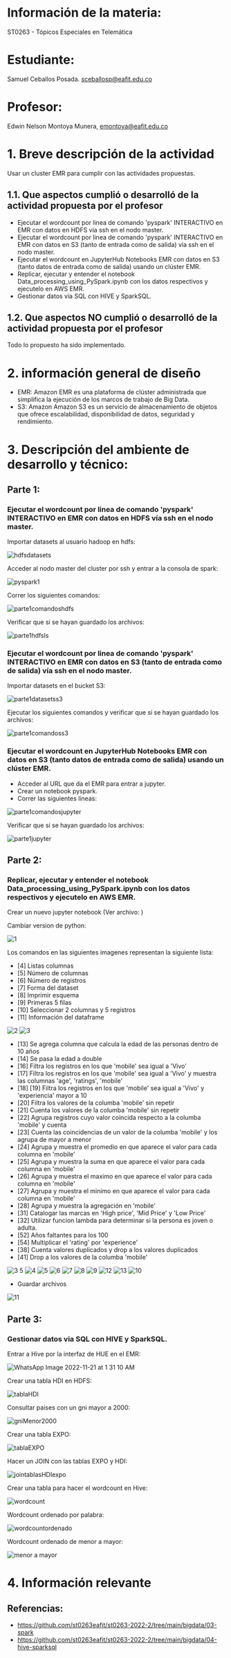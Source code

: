 # Información de la materia:

ST0263 - Tópicos Especiales en Telemática

# Estudiante:

Samuel Ceballos Posada. sceballosp@eafit.edu.co

# Profesor:

Edwin Nelson Montoya Munera, [emontoya@eafit.edu.co](mailto:emontoya@eafit.edu.co)

# 1. Breve descripción de la actividad

Usar un cluster EMR para cumplir con las actividades propuestas.

## 1.1. Que aspectos cumplió o desarrolló de la actividad propuesta por el profesor

- Ejecutar el wordcount por linea de comando 'pyspark' INTERACTIVO en EMR con datos en HDFS vía ssh en el nodo master.
- Ejecutar el wordcount por linea de comando 'pyspark' INTERACTIVO en EMR con datos en S3 (tanto de entrada como de salida) vía ssh en el nodo master.
- Ejecutar el wordcount en JupyterHub Notebooks EMR con datos en S3 (tanto datos de entrada como de salida) usando un clúster EMR.
- Replicar, ejecutar y entender el notebook Data_processing_using_PySpark.ipynb con los datos respectivos y ejecutelo en AWS EMR.
- Gestionar datos via SQL con HIVE y SparkSQL.

## 1.2. Que aspectos NO cumplió o desarrolló de la actividad propuesta por el profesor

Todo lo propuesto ha sido implementado.

# 2. información general de diseño

- EMR: Amazon EMR es una plataforma de clúster administrada que simplifica la ejecución de los marcos de trabajo de Big Data.
- S3: Amazon Amazon S3 es un servicio de almacenamiento de objetos que ofrece escalabilidad, disponibilidad de datos, seguridad y rendimiento.

# 3. Descripción del ambiente de desarrollo y técnico:

## Parte 1:
### Ejecutar el wordcount por linea de comando 'pyspark' INTERACTIVO en EMR con datos en HDFS vía ssh en el nodo master.

Importar datasets al usuario hadoop en hdfs:

![hdfsdatasets](https://user-images.githubusercontent.com/60147093/202988770-f938006c-f4b9-4ea5-86f7-ff26fc8d1acf.PNG)

Acceder al nodo master del cluster por ssh y entrar a la consola de spark:

![pyspark1](https://user-images.githubusercontent.com/60147093/202988783-97ad9b7b-c68e-4a0d-a75d-6ca406a74135.PNG)

Correr los siguientes comandos:

![parte1comandoshdfs](https://user-images.githubusercontent.com/60147093/202988773-dcea74bd-3a37-494c-ac8f-a43aa3b53528.PNG)

Verificar que si se hayan guardado los archivos:

![parte1hdfsls](https://user-images.githubusercontent.com/60147093/202988780-98e386da-f78d-482c-9733-1eb15ef088d9.PNG)

### Ejecutar el wordcount por linea de comando 'pyspark' INTERACTIVO en EMR con datos en S3 (tanto de entrada como de salida) vía ssh en el nodo master.

Importar datasets en el bucket S3:

![parte1datasetss3](https://user-images.githubusercontent.com/60147093/202988779-ecc42a17-b818-4ec1-ac29-4fde8f07d8cc.PNG)

Ejecutar los siguientes comandos y verificar que si se hayan guardado los archivos:

![parte1comandoss3](https://user-images.githubusercontent.com/60147093/202988777-1fed1d0d-be20-4635-9a3b-3417ac012e05.PNG)

### Ejecutar el wordcount en JupyterHub Notebooks EMR con datos en S3 (tanto datos de entrada como de salida) usando un clúster EMR.

- Acceder al URL que da el EMR para entrar a jupyter.
- Crear un notebook pyspark.
- Correr las siguientes lineas:

![parte1comandosjupyter](https://user-images.githubusercontent.com/60147093/202988774-2c6e35e5-3cc3-427a-b6ba-41a785c2dfb0.PNG)

Verificar que si se hayan guardado los archivos:

![parte1jupyter](https://user-images.githubusercontent.com/60147093/202988781-21ef1582-109b-4d63-9602-7635be6bb41f.PNG)

## Parte 2:
### Replicar, ejecutar y entender el notebook Data_processing_using_PySpark.ipynb con los datos respectivos y ejecutelo en AWS EMR.
Crear un nuevo jupyter notebook (Ver archivo: )

Cambiar version de python:

![1](https://user-images.githubusercontent.com/60147093/202991465-75ce08e4-1849-4310-9370-26f21e08e11c.PNG)

Los comandos en las siguientes imagenes representan la siguiente lista:
- [4] Listas columnas
- [5] Número de columnas 
- [6] Número de registros 
- [7] Forma del dataset 
- [8] Imprimir esquema 
- [9] Primeras 5 filas 
- [10] Seleccionar 2 columnas y 5 registros 
- [11] Información del dataframe 

![2](https://user-images.githubusercontent.com/60147093/202991467-0e1588e6-da6f-4480-b872-30eb37cd24f4.PNG)
![3](https://user-images.githubusercontent.com/60147093/202993055-7a3dc710-3bb6-4f4d-bcd9-39660ab19438.PNG)

- [13] Se agrega columna que calcula la edad de las personas dentro de 10 años
- [14] Se pasa la edad a double
- [16] Filtra los registros en los que 'mobile' sea igual a 'Vivo'
- [17] Filtra los registros en los que 'mobile' sea igual a 'Vivo' y muestra las columnas 'age', 'ratings', 'mobile'
- [18] [19] Filtra los registros en los que 'mobile' sea igual a 'Vivo' y 'experiencia' mayor a 10
- [20] Filtra los valores de la columba 'mobile' sin repetir
- [21] Cuenta los valores de la columba 'mobile' sin repetir
- [22] Agrupa registros cuyo valor coincida respecto a la columba 'mobile' y cuenta
- [23] Cuenta las coincidencias de un valor de la columba 'mobile' y los agrupa de mayor a menor
- [24] Agrupa y muestra el promedio en que aparece el valor para cada columna en 'mobile'
- [25] Agrupa y muestra la suma en que aparece el valor para cada columna en 'mobile'
- [26] Agrupa y muestra el maximo en que aparece el valor para cada columna en 'mobile'
- [27] Agrupa y muestra el minimo en que aparece el valor para cada columna en 'mobile'
- [28] Agrupa y muestra la agregación en 'mobile'
- [31] Catalogar las marcas en 'High price', 'Mid Price' y 'Low Price'
- [32] Utilizar funcion lambda para determinar si la persona es joven o adulta.
- [52] Años faltantes para los 100
- [54] Multiplicar el 'rating' por 'experience'
- [38] Cuenta valores duplicados y drop a los valores duplicados
- [41] Drop a los valores de la columba 'mobile'

![3 5](https://user-images.githubusercontent.com/60147093/202993063-3e07dca9-3f9c-4a5e-a472-3dd41778179c.png)
![4](https://user-images.githubusercontent.com/60147093/202991471-e3316b6a-bc79-4a3e-9279-2c7ba9d4685b.PNG)
![5](https://user-images.githubusercontent.com/60147093/202991472-72964ae7-308b-484c-b2d4-27c89c0857d9.PNG)
![6](https://user-images.githubusercontent.com/60147093/202991474-39285e22-7bfc-4c5b-8f9c-739815ad0c43.PNG)
![7](https://user-images.githubusercontent.com/60147093/202991479-90a9fc52-a3ce-4c9a-9e9f-ab4e446ba82e.PNG)
![8](https://user-images.githubusercontent.com/60147093/202991482-6ffb68f1-5b7c-48d6-9e25-433aa48d709d.PNG)
![9](https://user-images.githubusercontent.com/60147093/202999287-a3a07a79-7f20-4d7d-8bfa-f5a416875e6a.jpeg)
![12](https://user-images.githubusercontent.com/60147093/202998605-5871813b-2fb2-49a3-84e9-297a170f9133.PNG)
![13](https://user-images.githubusercontent.com/60147093/202998608-5f7559d0-a196-4a80-a798-05dceb9bc626.PNG)
![10](https://user-images.githubusercontent.com/60147093/202998872-ce80028b-6e35-40af-b167-2bf958195dbb.PNG)

- Guardar archivos

![11](https://user-images.githubusercontent.com/60147093/202991488-f05a33db-eeb0-4c52-a046-b612e824cade.PNG)


## Parte 3:
### Gestionar datos via SQL con HIVE y SparkSQL.

Entrar a Hive por la interfaz de HUE en el EMR:

![WhatsApp Image 2022-11-21 at 1 31 10 AM](https://user-images.githubusercontent.com/60147093/203001619-65fa7e7d-d61f-42c5-a9fb-921e2e5c55dc.jpeg)

Crear una tabla HDI en HDFS:

![tablaHDI](https://user-images.githubusercontent.com/60147093/203001613-827c6177-6766-42af-8ee3-93c338fa9a1d.PNG)

Consultar paises con un gni mayor a 2000:

![gniMenor2000](https://user-images.githubusercontent.com/60147093/203001590-9ac4ba58-e461-45aa-a815-cce0739570e4.PNG)

Crear una tabla EXPO:

![tablaEXPO](https://user-images.githubusercontent.com/60147093/203001605-52b80629-c8d1-4942-bb17-1a23179c43b1.PNG)

Hacer un JOIN con las tablas EXPO y HDI:

![jointablasHDIexpo](https://user-images.githubusercontent.com/60147093/203001595-aedcbbfa-f555-4ff6-b93d-b2152fcbc3ca.PNG)

Crear una tabla para hacer el wordcount en Hive:

![wordcount](https://user-images.githubusercontent.com/60147093/203001622-1cc27ab5-1d68-454c-8dd3-8e835035bbce.PNG)

Wordcount ordenado por palabra:

![wordcountordenado](https://user-images.githubusercontent.com/60147093/203001624-19d60237-24f1-4a5c-8e12-97422a98dbb4.PNG)

Wordcount ordenado de menor a mayor:

![menor a mayor](https://user-images.githubusercontent.com/60147093/203001601-ce835c41-64c2-48d6-8e26-1d2ab28a8912.PNG)

# 4. Información relevante

## Referencias:

- https://github.com/st0263eafit/st0263-2022-2/tree/main/bigdata/03-spark
- https://github.com/st0263eafit/st0263-2022-2/tree/main/bigdata/04-hive-sparksql
